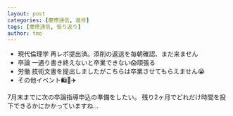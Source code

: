 ```yaml
---
layout: post
categories: [慶應通信, 進捗]
tags: [慶應通信, 振り返り]
author: tmo
---
```

* 現代倫理学 再レポ提出済。添削の返送を毎朝確認、まだ来ません
* 卒論 一通り書き終えないと卒業できない😱頑張る
* 労働 技術文書を提出しましたがこちらは卒業させてもらえません😭
* その他イベント🛍️🍎✈️
  
7月末までに次の卒論指導申込の準備をしたい。
残り2ヶ月でどれだけ時間を投下できるかにかかっていますね…